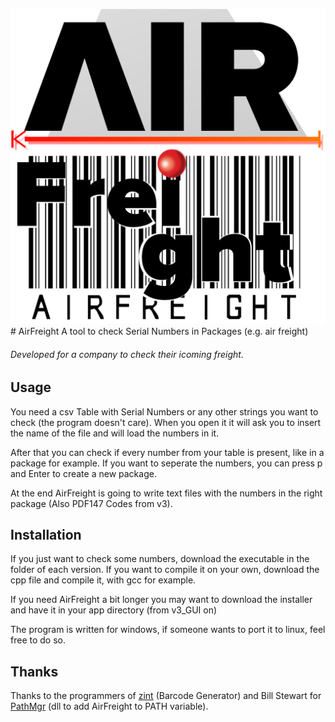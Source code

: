 ![alt text](Logo.png "AirFreight Logo") # AirFreight
A tool to check Serial Numbers in Packages (e.g. air freight)

###### Developed for a company to check their icoming freight.

## Usage
You need a csv Table with Serial Numbers or any other strings you want to check (the program doesn't care). When you open it it will ask you to insert the name of the file and will load the numbers in it.

After that you can check if every number from your table is present, like in a package for example. If you want to seperate the numbers, you can press p and Enter to create a new package.

At the end AirFreight is going to write text files with the numbers in the right package (Also PDF147 Codes from v3).

## Installation
If you just want to check some numbers, download the executable in the folder of each version. If you want to compile it on your own, download the cpp file and compile it, with gcc for example.

If you need AirFreight a bit longer you may want to download the installer and have it in your app directory (from v3_GUI on)

The program is written for windows, if someone wants to port it to linux, feel free to do so.

## Thanks
Thanks to the programmers of [zint](https://github.com/zint/zint) (Barcode Generator) and Bill Stewart for [PathMgr](https://github.com/Bill-Stewart/PathMgr/) (dll to add AirFreight to PATH variable).
